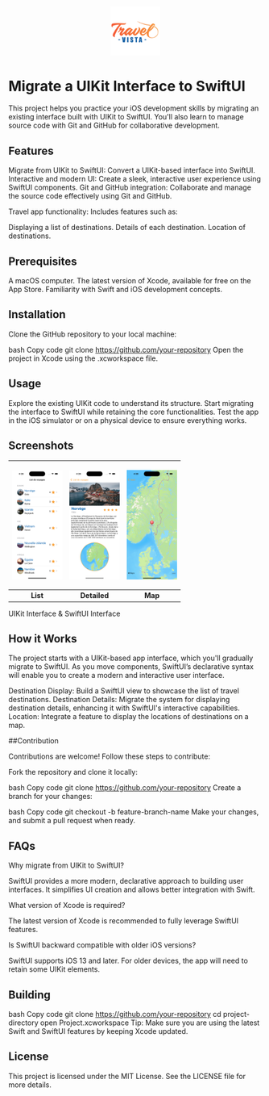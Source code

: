 <p align="center"> <img src="icone.png" img width="100" > </p>

 # Migrate a UIKit Interface to SwiftUI 
 
 <p> This project helps you practice your iOS development skills by migrating an existing interface built with UIKit to SwiftUI. You'll also learn to manage source code with Git and GitHub for collaborative development. </p>
 
## Features

Migrate from UIKit to SwiftUI: Convert a UIKit-based interface into SwiftUI.
Interactive and modern UI: Create a sleek, interactive user experience using SwiftUI components.
Git and GitHub integration: Collaborate and manage the source code effectively using Git and GitHub.

Travel app functionality: Includes features such as:

Displaying a list of destinations.
Details of each destination.
Location of destinations.

## Prerequisites

A macOS computer.
The latest version of Xcode, available for free on the App Store.
Familiarity with Swift and iOS development concepts.

## Installation

Clone the GitHub repository to your local machine:

bash
Copy code
git clone https://github.com/your-repository
Open the project in Xcode using the .xcworkspace file.

## Usage

Explore the existing UIKit code to understand its structure.
Start migrating the interface to SwiftUI while retaining the core functionalities.
Test the app in the iOS simulator or on a physical device to ensure everything works.

## Screenshots

| <p align="center"><img src="List.png" width="100" alt="SwiftUI Interface"></p> | <p align="center"><img src="Detailed.png" width="100" alt="SwiftUI/UIKIT Interface"></p> | <p align="center"><img src="Map.png" width="100" alt="MapKit Interface"></p> |
|:--:|:--:|:--:|
| **List** | **Detailed** | **Map** 

UIKit Interface & SwiftUI Interface

## How it Works

The project starts with a UIKit-based app interface, which you'll gradually migrate to SwiftUI. As you move components, SwiftUI’s declarative syntax will enable you to create a modern and interactive user interface.

Destination Display: Build a SwiftUI view to showcase the list of travel destinations.
Destination Details: Migrate the system for displaying destination details, enhancing it with SwiftUI's interactive capabilities.
Location: Integrate a feature to display the locations of destinations on a map.

##Contribution

Contributions are welcome! Follow these steps to contribute:

Fork the repository and clone it locally:

bash
Copy code
git clone https://github.com/your-repository
Create a branch for your changes:

bash
Copy code
git checkout -b feature-branch-name
Make your changes, and submit a pull request when ready.

## FAQs

Why migrate from UIKit to SwiftUI?

SwiftUI provides a more modern, declarative approach to building user interfaces. It simplifies UI creation and allows better integration with Swift.

What version of Xcode is required?

The latest version of Xcode is recommended to fully leverage SwiftUI features.

Is SwiftUI backward compatible with older iOS versions?

SwiftUI supports iOS 13 and later. For older devices, the app will need to retain some UIKit elements.

## Building

bash
Copy code
git clone https://github.com/your-repository
cd project-directory
open Project.xcworkspace
Tip: Make sure you are using the latest Swift and SwiftUI features by keeping Xcode updated.

## License

This project is licensed under the MIT License. See the LICENSE file for more details.

